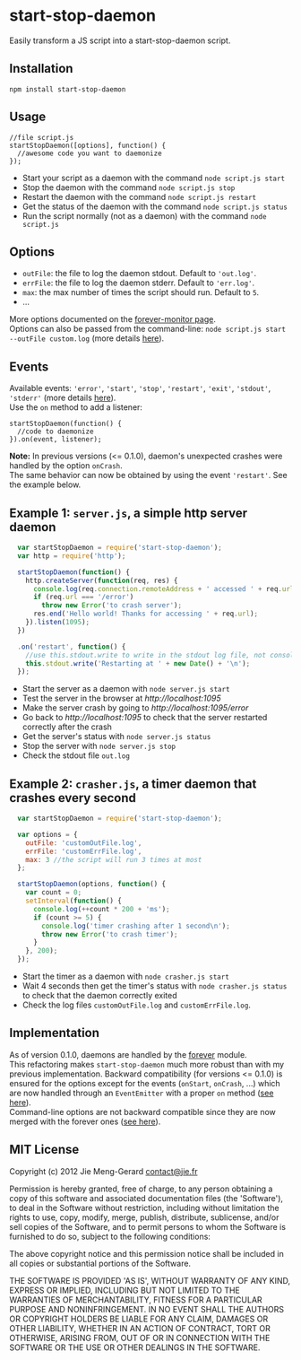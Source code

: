 # start-stop-daemon

Easily transform a JS script into a start-stop-daemon script.

## Installation

    npm install start-stop-daemon

## Usage

    //file script.js    
    startStopDaemon([options], function() {
      //awesome code you want to daemonize
    });

* Start your script as a daemon with the command `node script.js start`
* Stop the daemon with the command `node script.js stop`
* Restart the daemon with the command `node script.js restart`
* Get the status of the daemon with the command `node script.js status`
* Run the script normally (not as a daemon) with the command `node script.js`
    
## Options

* `outFile`: the file to log the daemon stdout. Default to `'out.log'`.
* `errFile`: the file to log the daemon stderr. Default to `'err.log'`.
* `max`: the max number of times the script should run. Default to `5`.
* ...

More options documented on the [forever-monitor page][0].  
Options can also be passed from the command-line: `node script.js start --outFile custom.log` (more details [here][1]).

## Events

Available events: `'error'`, `'start'`, `'stop'`, `'restart'`, `'exit'`, `'stdout'`, `'stderr'` (more details [here][2]).  
Use the `on` method to add a listener:

    startStopDaemon(function() {
      //code to daemonize
    }).on(event, listener);  

**Note:** In previous versions (<= 0.1.0), daemon's unexpected crashes were handled by the option `onCrash`.  
The same behavior can now be obtained by using the event `'restart'`. See the example below.


## Example 1: `server.js`, a simple http server daemon

``` js
  var startStopDaemon = require('start-stop-daemon');
  var http = require('http');

  startStopDaemon(function() {  
    http.createServer(function(req, res) {           
      console.log(req.connection.remoteAddress + ' accessed ' + req.url);
      if (req.url === '/error') 
        throw new Error('to crash server');        
      res.end('Hello world! Thanks for accessing ' + req.url);        
    }).listen(1095);    
  })

  .on('restart', function() {
    //use this.stdout.write to write in the stdout log file, not console.log
    this.stdout.write('Restarting at ' + new Date() + '\n'); 
  });
```

* Start the server as a daemon with `node server.js start`  
* Test the server in the browser at *http://localhost:1095*  
* Make the server crash by going to *http://localhost:1095/error*  
* Go back to *http://localhost:1095* to check that the server restarted correctly after the crash    
* Get the server's status with `node server.js status`    
* Stop the server with `node server.js stop`    
* Check the stdout file `out.log`    

## Example 2: `crasher.js`, a timer daemon that crashes every second

``` js
  var startStopDaemon = require('start-stop-daemon');

  var options = {
    outFile: 'customOutFile.log',   
    errFile: 'customErrFile.log',
    max: 3 //the script will run 3 times at most
  };

  startStopDaemon(options, function() {
    var count = 0;
    setInterval(function() {
      console.log(++count * 200 + 'ms');
      if (count >= 5) {
        console.log('timer crashing after 1 second\n');
        throw new Error('to crash timer');                       
      }
    }, 200);      
  });
```

* Start the timer as a daemon with `node crasher.js start`  
* Wait 4 seconds then get the timer's status with `node crasher.js status` to check that the daemon correctly exited  
* Check the log files `customOutFile.log` and `customErrFile.log`.     
    
## Implementation

As of version 0.1.0, daemons are handled by the [forever][3] module.  
This refactoring makes `start-stop-daemon` much more robust than with my previous implementation.
Backward compatibility (for versions <= 0.1.0) is ensured for the options except for the events (`onStart`, `onCrash`, ...)
which are now handled through an `EventEmitter` with a proper `on` method ([see here][2]).   
Command-line options are not backward compatible since they are now merged with the forever ones ([see here][1]).


## MIT License 

Copyright (c) 2012 Jie Meng-Gerard <contact@jie.fr>

Permission is hereby granted, free of charge, to any person obtaining
a copy of this software and associated documentation files (the
'Software'), to deal in the Software without restriction, including
without limitation the rights to use, copy, modify, merge, publish,
distribute, sublicense, and/or sell copies of the Software, and to
permit persons to whom the Software is furnished to do so, subject to
the following conditions:

The above copyright notice and this permission notice shall be
included in all copies or substantial portions of the Software.

THE SOFTWARE IS PROVIDED 'AS IS', WITHOUT WARRANTY OF ANY KIND,
EXPRESS OR IMPLIED, INCLUDING BUT NOT LIMITED TO THE WARRANTIES OF
MERCHANTABILITY, FITNESS FOR A PARTICULAR PURPOSE AND NONINFRINGEMENT.
IN NO EVENT SHALL THE AUTHORS OR COPYRIGHT HOLDERS BE LIABLE FOR ANY
CLAIM, DAMAGES OR OTHER LIABILITY, WHETHER IN AN ACTION OF CONTRACT,
TORT OR OTHERWISE, ARISING FROM, OUT OF OR IN CONNECTION WITH THE
SOFTWARE OR THE USE OR OTHER DEALINGS IN THE SOFTWARE.


[0]: https://github.com/nodejitsu/forever-monitor#options-available-when-using-forever-in-nodejs
[1]: https://github.com/nodejitsu/forever#using-forever-from-the-command-line
[2]: https://github.com/nodejitsu/forever-monitor#events-available-when-using-an-instance-of-forever-in-nodejs
[3]: https://github.com/nodejitsu/forever